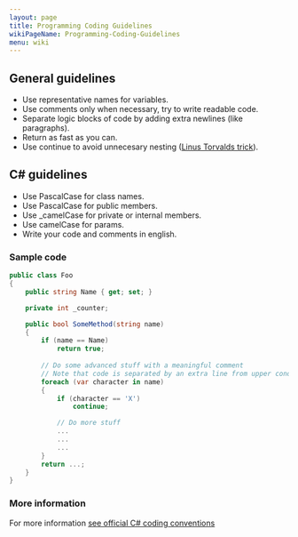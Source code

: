 ```yaml
---
layout: page
title: Programming Coding Guidelines
wikiPageName: Programming-Coding-Guidelines
menu: wiki
---
```


## General guidelines

* Use representative names for variables.
* Use comments only when necessary, try to write readable code.
* Separate logic blocks of code by adding extra newlines (like paragraphs).
* Return as fast as you can.
* Use continue to avoid unnecesary nesting ([Linus Torvalds trick](https://www.mono-project.com/community/contributing/coding-guidelines/#indentation)).

## C# guidelines

* Use PascalCase for class names.
* Use PascalCase for public members.
* Use _camelCase for private or internal members.
* Use camelCase for params.
* Write your code and comments in english.

### Sample code

```csharp
public class Foo 
{    
    public string Name { get; set; }

    private int _counter;

    public bool SomeMethod(string name)
    {
        if (name == Name)
            return true;
        
        // Do some advanced stuff with a meaningful comment
        // Note that code is separated by an extra line from upper condition.
        foreach (var character in name)
        {
            if (character == 'X')
                continue;

            // Do more stuff
            ...
            ...
            ...
        }
        return ...;
    }
}
```

### More information

For more information [see official C# coding conventions](https://docs.microsoft.com/en-us/dotnet/csharp/programming-guide/inside-a-program/coding-conventions)
